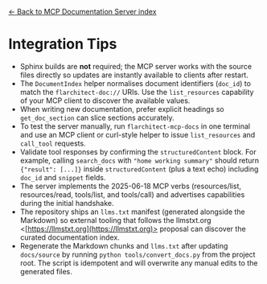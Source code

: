 [← Back to MCP Documentation Server index](index.md)

# Integration Tips
- Sphinx builds are **not** required; the MCP server works with the source files directly so updates are instantly available to clients after restart.
- The `DocumentIndex` helper normalises document identifiers (`doc_id`) to match the `flarchitect-doc://` URIs. Use the `list_resources` capability of your MCP client to discover the available values.
- When writing new documentation, prefer explicit headings so `get_doc_section` can slice sections accurately.
- To test the server manually, run `flarchitect-mcp-docs` in one terminal and use an MCP client or curl-style helper to issue `list_resources` and `call_tool` requests.
- Validate tool responses by confirming the `structuredContent` block. For example, calling `search_docs` with `"home working summary"` should return `{"result": [...]}` inside `structuredContent` (plus a text echo) including `doc_id` and `snippet` fields.
- The server implements the 2025-06-18 MCP verbs (resources/list, resources/read, tools/list, and tools/call) and advertises capabilities during the initial handshake.
- The repository ships an `llms.txt` manifest (generated alongside the Markdown) so external tooling that follows the llmstxt.org <[https://llmstxt.org](https://llmstxt.org)> proposal can discover the curated documentation index.
- Regenerate the Markdown chunks and `llms.txt` after updating `docs/source` by running `python tools/convert_docs.py` from the project root. The script is idempotent and will overwrite any manual edits to the generated files.

